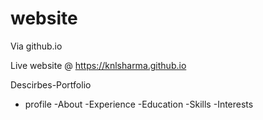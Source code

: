 # website

Via github.io

Live website @ https://knlsharma.github.io

 Descirbes-Portfolio
 
 - profile
 -About
 -Experience
 -Education
 -Skills
 -Interests
